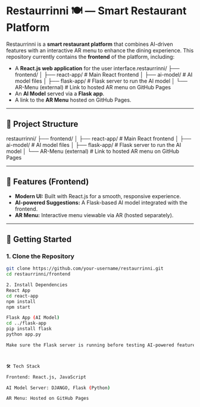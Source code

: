 # Restaurrinni 🍽️ — Smart Restaurant Platform

Restaurrinni is a **smart restaurant platform** that combines AI-driven features with an interactive AR menu to enhance the dining experience. This repository currently contains the **frontend** of the platform, including:

- A **React.js web application** for the user interface.restaurrinni/
├── frontend/
│ ├── react-app/ # Main React frontend
│ ├── ai-model/ # AI model files
│ ├── flask-app/ # Flask server to run the AI model
│
└── AR-Menu (external) # Link to hosted AR menu on GitHub Pages
- An **AI Model** served via a **Flask app**.
- A link to the **AR Menu** hosted on GitHub Pages.


---

## 📁 Project Structure

restaurrinni/
├── frontend/
│ ├── react-app/ # Main React frontend
│ ├── ai-model/ # AI model files
│ ├── flask-app/ # Flask server to run the AI model
│
└── AR-Menu (external) # Link to hosted AR menu on GitHub Pages

---

## 🌟 Features (Frontend)

- **Modern UI:** Built with React.js for a smooth, responsive experience.
- **AI-powered Suggestions:** A Flask-based AI model integrated with the frontend.
- **AR Menu:** Interactive menu viewable via AR (hosted separately).

---

## 🚀 Getting Started

### 1. Clone the Repository

```bash
git clone https://github.com/your-username/restaurrinni.git
cd restaurrinni/frontend

2. Install Dependencies
React App
cd react-app
npm install
npm start

Flask App (AI Model)
cd ../flask-app
pip install flask
python app.py

Make sure the Flask server is running before testing AI-powered features.



🛠️ Tech Stack

Frontend: React.js, JavaScript

AI Model Server: DJANGO, Flask (Python)

AR Menu: Hosted on GitHub Pages





